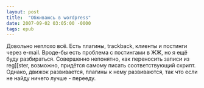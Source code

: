 ```yaml
---
layout: post
title:  "Обживаюсь в wordpress"
date: 2007-09-02 03:05:00 -0000
tags: epub
---
```


Довольно неплохо всё.
Есть плагины, trackback, клиенты и постинги через e-mail.
Вроде-бы есть проблема с постингами в ЖЖ, но я ещё буду разбираться. 
Совершенно непонятно, как переносить записи из reg][ster, возможно, придётся самому писать соответствующий скрипт. Однако, движок развивается, плагины к нему развиваются, так что если не найду ничего лучше - перееду.